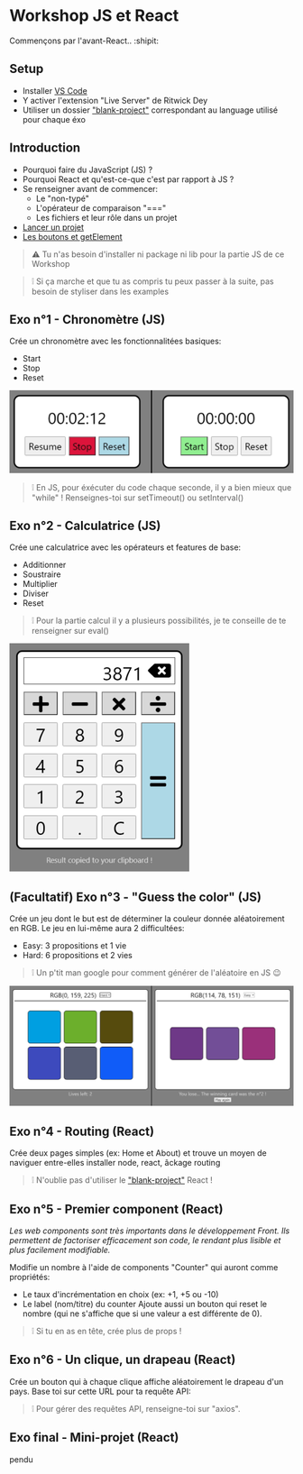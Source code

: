 # Workshop JS et React
Commençons par l'avant-React.. :shipit:

## Setup
- Installer [VS Code](https://code.visualstudio.com/download)
- Y activer l'extension "Live Server" de Ritwick Dey
- Utiliser un dossier ["blank-project"](./blank-project/) correspondant au language utilisé pour chaque éxo

## Introduction
- Pourquoi faire du JavaScript (JS) ?
- Pourquoi React et qu'est-ce-que c'est par rapport à JS ?
- Se renseigner avant de commencer:
  - Le "non-typé"
  - L'opérateur de comparaison "==="
  - Les fichiers et leur rôle dans un projet
- [Lancer un projet](https://streamable.com/83nsgw)
- [Les boutons et getElement](https://streamable.com/6goi9z)
>:warning: Tu n'as besoin d'installer ni package ni lib pour la partie JS de ce Workshop

>:grey_exclamation:	Si ça marche et que tu as compris tu peux passer à la suite, pas besoin de styliser dans les examples

## Exo n°1 - Chronomètre (JS)
Crée un chronomètre avec les fonctionnalitées basiques:
- Start
- Stop
- Reset

![exo-1](./assets/exo1.png)
>:grey_exclamation: En JS, pour éxécuter du code chaque seconde, il y a bien mieux que "while" ! Renseignes-toi sur setTimeout() ou setInterval()

## Exo n°2 - Calculatrice (JS)
Crée une calculatrice avec les opérateurs et features de base:
- Additionner
- Soustraire
- Multiplier
- Diviser
- Reset

>:grey_exclamation: Pour la partie calcul il y a plusieurs possibilités, je te conseille de te renseigner sur eval()

![exo-2](./assets/exo2.png)

## (Facultatif) Exo n°3 - "Guess the color" (JS)
Crée un jeu dont le but est de déterminer la couleur donnée aléatoirement en RGB.
Le jeu en lui-même aura 2 difficultées:
- Easy: 3 propositions et 1 vie
- Hard: 6 propositions et 2 vies

>:grey_exclamation: Un p'tit man google pour comment générer de l'aléatoire en JS 😉

![exo-3](./assets/exo3.png)

## Exo n°4 - Routing (React)
Crée deux pages simples (ex: Home et About) et trouve un moyen de naviguer entre-elles
installer node, react, âckage routing

>:grey_exclamation:	N'oublie pas d'utiliser le ["blank-project"](./blank-project/) React !

## Exo n°5 - Premier component (React)
_Les web components sont très importants dans le développement Front. Ils permettent de factoriser efficacement son code, le rendant plus lisible et plus facilement modifiable._

Modifie un nombre à l'aide de components "Counter" qui auront comme propriétés:
- Le taux d'incrémentation en choix (ex: +1, +5 ou -10)
- Le label (nom/titre) du counter
Ajoute aussi un bouton qui reset le nombre (qui ne s'affiche que si une valeur a est différente de 0).
>:grey_exclamation:	Si tu en as en tête, crée plus de props !

## Exo n°6 - Un clique, un drapeau (React)
Crée un bouton qui à chaque clique affiche aléatoirement le drapeau d'un pays. Base toi sur cette URL pour ta requête API: 

>:grey_exclamation:	Pour gérer des requêtes API, renseigne-toi sur "axios".

## Exo final - Mini-projet (React)
pendu

